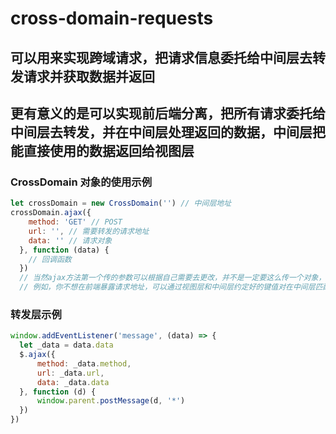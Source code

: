 # cross-domain-requests
## 可以用来实现跨域请求，把请求信息委托给中间层去转发请求并获取数据并返回
## 更有意义的是可以实现前后端分离，把所有请求委托给中间层去转发，并在中间层处理返回的数据，中间层把能直接使用的数据返回给视图层
### CrossDomain 对象的使用示例
```javascript
let crossDomain = new CrossDomain('') // 中间层地址
crossDomain.ajax({
    method: 'GET' // POST
    url: '', // 需要转发的请求地址
    data: '' // 请求对象
  }, function (data) {
    // 回调函数
  })
  // 当然ajax方法第一个传的参数可以根据自己需要去更改，并不是一定要这么传一个对象，但是一定是要跟中间层约定好的内容
  // 例如，你不想在前端暴露请求地址，可以通过视图层和中间层约定好的键值对在中间层匹配对应的请求地址
```
### 转发层示例
```javascript
window.addEventListener('message', (data) => {
  let _data = data.data
  $.ajax({
      method: _data.method,
      url: _data.url,
      data: _data.data
  }, function (d) {
      window.parent.postMessage(d, '*')
  })
})
```
